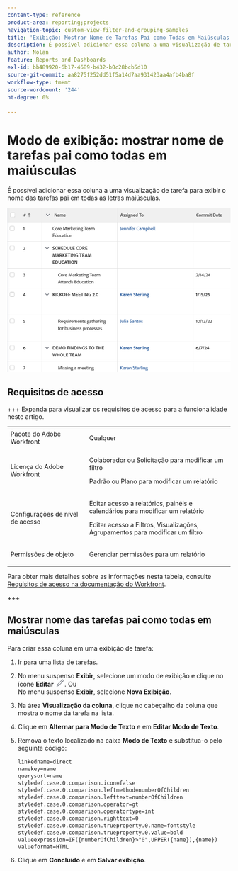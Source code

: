 ```yaml
---
content-type: reference
product-area: reporting;projects
navigation-topic: custom-view-filter-and-grouping-samples
title: 'Exibição: Mostrar Nome de Tarefas Pai como Todas em Maiúsculas'
description: É possível adicionar essa coluna a uma visualização de tarefa para exibir o nome das tarefas pai em todas as letras maiúsculas.
author: Nolan
feature: Reports and Dashboards
exl-id: bb489920-6b17-4689-b432-b0c28bcb5d10
source-git-commit: aa8275f252dd51f5a14d7aa931423aa4afb4ba8f
workflow-type: tm+mt
source-wordcount: '244'
ht-degree: 0%

---
```


# Modo de exibição: mostrar nome de tarefas pai como todas em maiúsculas

<!--Audited: 10/2024-->

É possível adicionar essa coluna a uma visualização de tarefa para exibir o nome das tarefas pai em todas as letras maiúsculas.

![Coluna com tarefa pai em todas as maiúsculas](assets/column-task-with-all-caps-parent-350x112.png)

## Requisitos de acesso

+++ Expanda para visualizar os requisitos de acesso para a funcionalidade neste artigo. 

<table style="table-layout:auto"> 
 <col> 
 <col> 
 <tbody> 
  <tr> 
   <td role="rowheader">Pacote do Adobe Workfront</td> 
   <td> <p>Qualquer</p> </td> 
  </tr> 
  <tr> 
   <td role="rowheader">Licença do Adobe Workfront</td> 
   <td> 
   <p>Colaborador ou Solicitação para modificar um filtro </p>
   <p>Padrão ou Plano para modificar um relatório</p>
  </tr> 
  <tr> 
   <td role="rowheader">Configurações de nível de acesso</td> 
   <td> <p>Editar acesso a relatórios, painéis e calendários para modificar um relatório</p> <p>Editar acesso a Filtros, Visualizações, Agrupamentos para modificar um filtro</p> </td> 
  </tr> 
  <tr> 
   <td role="rowheader">Permissões de objeto</td> 
   <td> <p>Gerenciar permissões para um relatório</p>  </td> 
  </tr> 
 </tbody> 
</table>

Para obter mais detalhes sobre as informações nesta tabela, consulte [Requisitos de acesso na documentação do Workfront](/help/quicksilver/administration-and-setup/add-users/access-levels-and-object-permissions/access-level-requirements-in-documentation.md).

+++

## Mostrar nome das tarefas pai como todas em maiúsculas

Para criar essa coluna em uma exibição de tarefa:

1. Ir para uma lista de tarefas.
1. No menu suspenso **Exibir**, selecione um modo de exibição e clique no ícone **Editar** ![Ícone Editar](assets/edit-icon.png).
Ou\
   No menu suspenso **Exibir**, selecione **Nova Exibição**.

1. Na área **Visualização da coluna**, clique no cabeçalho da coluna que mostra o nome da tarefa na lista.
1. Clique em **Alternar para Modo de Texto** e em **Editar Modo de Texto**.
1. Remova o texto localizado na caixa **Modo de Texto** e substitua-o pelo seguinte código:

   ```
   linkedname=direct
   namekey=name
   querysort=name
   styledef.case.0.comparison.icon=false
   styledef.case.0.comparison.leftmethod=numberOfChildren
   styledef.case.0.comparison.lefttext=numberOfChildren
   styledef.case.0.comparison.operator=gt
   styledef.case.0.comparison.operatortype=int
   styledef.case.0.comparison.righttext=0
   styledef.case.0.comparison.trueproperty.0.name=fontstyle
   styledef.case.0.comparison.trueproperty.0.value=bold
   valueexpression=IF({numberOfChildren}>"0",UPPER({name}),{name})
   valueformat=HTML
   ```

1. Clique em **Concluído** e em **Salvar exibição**.
